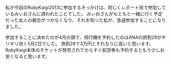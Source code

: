 私が今回のRubyKaigi2013に参加するきっかけは、同じくレポート班で参加しているみぃおさんに誘われたことでした。
みぃおさんがもともと一緒に行く予定だった友人の都合がつかなくなり、それを知った私が、急遽参加することになりました。

参加することに決めたのが4月の頭で、飛行機を予約したのはANAの旅割28がギリギリ効く5月2日でした。
旅割28で3万円とそれなりに高いと思います。RubyKaigi本体のチケットが発売されてからすぐ航空券も予約するともう少しお安くなると思います。

